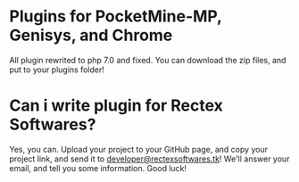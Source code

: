 # Plugins for PocketMine-MP, Genisys, and Chrome
All plugin rewrited to php 7.0 and fixed.
You can download the zip files, and put to your plugins folder!
# Can i write plugin for Rectex Softwares?
Yes, you can. Upload your project to your GitHub page, and copy your project link, and send it to developer@rectexsoftwares.tk!
We'll answer your email, and tell you some information.
Good luck!
